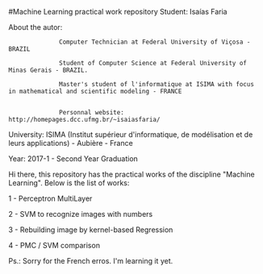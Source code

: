 #Machine Learning practical work repository
 Student: Isaías Faria
 
 About the autor: 
 
 				  Computer Technician at Federal University of Viçosa - BRAZIL
       
 				  Student of Computer Science at Federal University of Minas Gerais - BRAZIL.
       
 				  Master's student of l'informatique at ISIMA with focus in mathematical and scientific modeling - FRANCE
       

 				  Personnal website: http://homepages.dcc.ufmg.br/~isaiasfaria/
 				  
 University: ISIMA (Institut supérieur d'informatique, de modélisation et de leurs applications) - Aubière - France
 
 Year: 2017-1 - Second Year Graduation

 Hi there,
 this repository has the practical works of the discipline "Machine Learning". Below is the list of works:

 1 - Perceptron MultiLayer
 
 2 - SVM to recognize images with numbers
 
 3 - Rebuilding image by kernel-based Regression

 4 - PMC / SVM comparison



Ps.: Sorry for the French erros. I'm learning it yet. 
